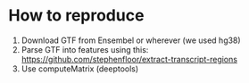 # How to reproduce

1) Download GTF from Ensembel or wherever (we used hg38)
2) Parse GTF into features using this: https://github.com/stephenfloor/extract-transcript-regions
3) Use computeMatrix (deeptools)


